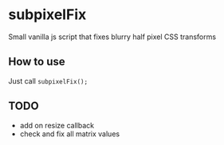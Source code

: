# subpixelFix
Small vanilla js script that fixes blurry half pixel CSS transforms

## How to use

Just call ```subpixelFix();```

## TODO
* add on resize callback
* check and fix all matrix values

